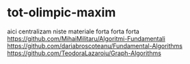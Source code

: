 # tot-olimpic-maxim
aici centralizam
niste materiale forta forta forta
<br>
https://github.com/MihaiMilitaru/Algoritmi-Fundamentali
<br>
https://github.com/dariabroscoteanu/Fundamental-Algorithms
<br>
https://github.com/TeodoraLazaroiu/Graph-Algorithms
